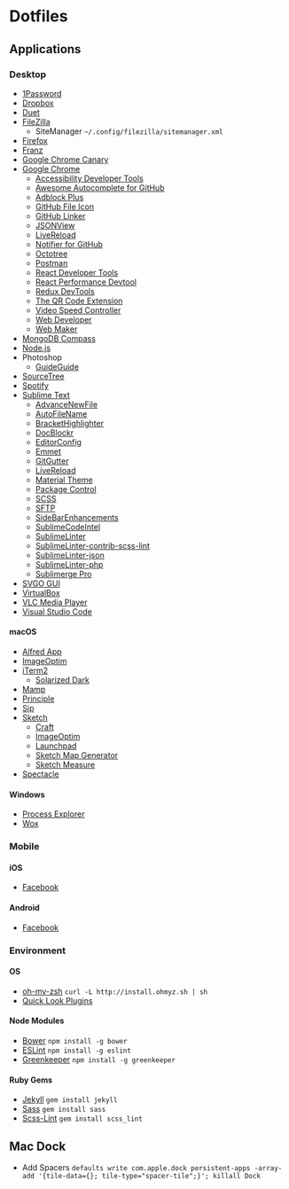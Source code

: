 # Dotfiles

## Applications

### Desktop

* [1Password](https://agilebits.com/onepassword)
* [Dropbox](https://www.dropbox.com/)
* [Duet](https://www.duetdisplay.com/)
* [FileZilla](https://filezilla-project.org/)
  * SiteManager `~/.config/filezilla/sitemanager.xml`
* [Firefox](https://www.mozilla.org/firefox/)
* [Franz](http://meetfranz.com/)
* [Google Chrome Canary](https://www.google.de/chrome/browser/canary.html)
* [Google Chrome](http://www.google.com/chrome/)
  * [Accessibility Developer Tools](https://chrome.google.com/webstore/detail/accessibility-developer-t/fpkknkljclfencbdbgkenhalefipecmb)
  * [Awesome Autocomplete for GitHub](https://chrome.google.com/webstore/detail/awesome-autocomplete-for/djkfdjpoelphhdclfjhnffmnlnoknfnd)
  * [Adblock Plus](https://adblockplus.org)
  * [GitHub File Icon](https://chrome.google.com/webstore/detail/github-file-icon/ficfmibkjjnpogdcfhfokmihanoldbfe)
  * [GitHub Linker](https://chrome.google.com/webstore/detail/github-linker/jlmafbaeoofdegohdhinkhilhclaklkp)
  * [JSONView](https://chrome.google.com/webstore/detail/jsonview/chklaanhfefbnpoihckbnefhakgolnmc)
  * [LiveReload](http://livereload.com/extensions/)
  * [Notifier for GitHub](https://chrome.google.com/webstore/detail/notifier-for-github/lmjdlojahmbbcodnpecnjnmlddbkjhnn)
  * [Octotree](https://chrome.google.com/webstore/detail/octotree/bkhaagjahfmjljalopjnoealnfndnagc)
  * [Postman](https://chrome.google.com/webstore/detail/postman/fhbjgbiflinjbdggehcddcbncdddomop)
  * [React Developer Tools](https://chrome.google.com/webstore/detail/react-developer-tools/fmkadmapgofadopljbjfkapdkoienihi)
  * [React Performance Devtool](https://chrome.google.com/webstore/detail/react-performance-devtool/fcombecpigkkfcbfaeikoeegkmkjfbfm)
  * [Redux DevTools](https://chrome.google.com/webstore/detail/redux-devtools/lmhkpmbekcpmknklioeibfkpmmfibljd)
  * [The QR Code Extension](https://chrome.google.com/webstore/detail/the-qr-code-extension/oijdcdmnjjgnnhgljmhkjlablaejfeeb)
  * [Video Speed Controller](https://chrome.google.com/webstore/detail/video-speed-controller/nffaoalbilbmmfgbnbgppjihopabppdk)
  * [Web Developer](https://chrome.google.com/webstore/detail/web-developer/bfbameneiokkgbdmiekhjnmfkcnldhhm)
  * [Web Maker](https://chrome.google.com/webstore/detail/web-maker/lkfkkhfhhdkiemehlpkgjeojomhpccnh)
* [MongoDB Compass](https://www.mongodb.com/products/compass)
* [Node.js](https://nodejs.org/)
* Photoshop
  * [GuideGuide](http://guideguide.me/)
* [SourceTree](http://www.sourcetreeapp.com/)
* [Spotify](https://www.spotify.com/)
* [Sublime Text](http://www.sublimetext.com/)
  * [AdvanceNewFile](https://packagecontrol.io/packages/AdvancedNewFile)
  * [AutoFileName](https://packagecontrol.io/packages/AutoFileName)
  * [BracketHighlighter](https://packagecontrol.io/packages/BracketHighlighter)
  * [DocBlockr](https://packagecontrol.io/packages/DocBlockr)
  * [EditorConfig](https://packagecontrol.io/packages/EditorConfig)
  * [Emmet](https://packagecontrol.io/packages/Emmet)
  * [GitGutter](https://packagecontrol.io/packages/GitGutter)
  * [LiveReload](https://packagecontrol.io/packages/LiveReload)
  * [Material Theme](https://packagecontrol.io/packages/Material%20Theme)
  * [Package Control](https://packagecontrol.io/installation)
  * [SCSS](https://packagecontrol.io/packages/SCSS)
  * [SFTP](https://packagecontrol.io/packages/SFTP)
  * [SideBarEnhancements](https://packagecontrol.io/packages/SideBarEnhancements)
  * [SublimeCodeIntel](https://packagecontrol.io/packages/SublimeCodeIntel)
  * [SublimeLinter](https://packagecontrol.io/packages/SublimeLinter)
  * [SublimeLinter-contrib-scss-lint](https://packagecontrol.io/packages/SublimeLinter-contrib-scss-lint)
  * [SublimeLinter-json](https://packagecontrol.io/packages/SublimeLinter-json)
  * [SublimeLinter-php](https://packagecontrol.io/packages/SublimeLinter-php)
  * [Sublimerge Pro](https://packagecontrol.io/packages/Sublimerge%20Pro)
* [SVGO GUI](https://github.com/svg/svgo-gui)
* [VirtualBox](https://www.virtualbox.org/)
* [VLC Media Player](http://www.videolan.org/vlc/)
* [Visual Studio Code](https://code.visualstudio.com/)

#### macOS

* [Alfred App](http://www.alfredapp.com/)
* [ImageOptim](https://imageoptim.com/)
* [iTerm2](https://www.iterm2.com/)
  * [Solarized Dark](http://iterm2colorschemes.com/)
* [Mamp](http://www.mamp.info/de/)
* [Principle](http://principleformac.com/)
* [Sip](https://itunes.apple.com/us/app/sip/id507257563)
* [Sketch](https://www.sketchapp.com/)
  * [Craft](https://www.invisionapp.com/craft)
  * [ImageOptim](https://imageoptim.com/sketch)
  * [Launchpad](https://animaapp.github.io/Auto-Layout/)
  * [Sketch Map Generator](https://github.com/eddiesigner/sketch-map-generator)
  * [Sketch Measure](http://utom.design/measure/)
* [Spectacle](http://spectacleapp.com/)

#### Windows

* [Process Explorer](https://technet.microsoft.com/en-us/sysinternals/processexplorer.aspx)
* [Wox](http://www.getwox.com/)

### Mobile

#### iOS

* [Facebook](https://itunes.apple.com/app/facebook/id284882215)

#### Android

* [Facebook](https://play.google.com/store/apps/details?id=com.facebook.katana)

### Environment

#### OS

* [oh-my-zsh](https://github.com/robbyrussell/oh-my-zsh) `curl -L http://install.ohmyz.sh | sh`
* [Quick Look Plugins](https://github.com/sindresorhus/quick-look-plugins)

#### Node Modules

* [Bower](http://bower.io/) `npm install -g bower`
* [ESLint](http://eslint.org/) `npm install -g eslint`
* [Greenkeeper](https://greenkeeper.io/) `npm install -g greenkeeper`

#### Ruby Gems

* [Jekyll](https://jekyllrb.com/) `gem install jekyll`
* [Sass](http://sass-lang.com/) `gem install sass`
* [Scss-Lint](https://github.com/brigade/scss-lint) `gem install scss_lint`

## Mac Dock

* Add Spacers `defaults write com.apple.dock persistent-apps -array-add '{tile-data={}; tile-type="spacer-tile";}'; killall Dock`
